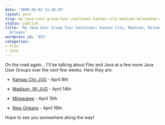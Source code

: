 ```yaml
---
date: '2009-04-02 11:26:45'
layout: post
slug: my-java-user-group-tour-continues-kansas-city-madison-milwaukee-and-new-orleans
status: publish
title: 'My Java User Group Tour Continues: Kansas City, Madison, Milwaukee, and New
  Orleans'
wordpress_id: '853'
categories:
- Flex
- Java
---
```


On the road again...  I'll be talking about Flex and Java at a few more Java User Groups over the next few weeks.  Here they are:





  * [Kansas City JUG](http://www.kcjava.org/kcjava.htm) - April 8th


  * [Madison, WI JUG](http://www.capjug.org/capjug/) - April 14th


  * [Milwaukee](http://www.wjug.org/wjug/nextmeeting.jsp) - April 15th


  * [New Orleans](http://cajunjug.blogspot.com/) - April 16th



Hope to see you somewhere along the way!
